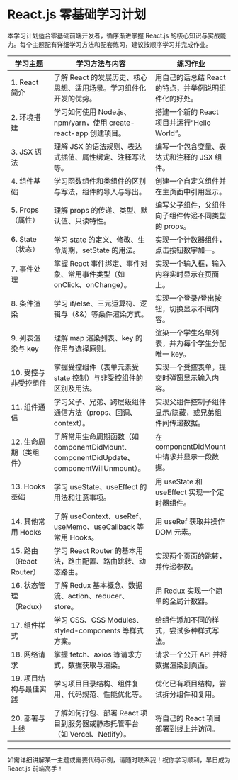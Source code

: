 # React.js 零基础学习计划

本学习计划适合零基础前端开发者，循序渐进掌握 React.js 的核心知识与实战能力。每个主题配有详细学习方法和配套练习，建议按顺序学习并完成作业。

| 学习主题                | 学习方法与内容                                                                 | 练习作业                                                         |
|-------------------------|------------------------------------------------------------------------------|------------------------------------------------------------------|
| 1. React 简介           | 了解 React 的发展历史、核心思想、适用场景。学习组件化开发的优势。                | 用自己的话总结 React 的特点，并举例说明组件化的好处。             |
| 2. 环境搭建             | 学习如何使用 Node.js、npm/yarn，使用 create-react-app 创建项目。                | 搭建一个新的 React 项目并运行“Hello World”。                     |
| 3. JSX 语法             | 理解 JSX 的语法规则、表达式插值、属性绑定、注释写法等。                        | 编写一个包含变量、表达式和注释的 JSX 组件。                       |
| 4. 组件基础             | 学习函数组件和类组件的区别与写法，组件的导入与导出。                            | 创建一个自定义组件并在主页面中引用显示。                          |
| 5. Props（属性）        | 理解 props 的传递、类型、默认值、只读特性。                                    | 编写父子组件，父组件向子组件传递不同类型的 props。                |
| 6. State（状态）        | 学习 state 的定义、修改、生命周期，setState 的用法。                            | 实现一个计数器组件，点击按钮数字加一。                            |
| 7. 事件处理             | 掌握 React 事件绑定、事件对象、常用事件类型（如 onClick、onChange）。           | 实现一个输入框，输入内容实时显示在页面上。                        |
| 8. 条件渲染             | 学习 if/else、三元运算符、逻辑与（&&）等条件渲染方式。                         | 实现一个登录/登出按钮，切换显示不同内容。                         |
| 9. 列表渲染与 key       | 理解 map 渲染列表、key 的作用与选择原则。                                      | 渲染一个学生名单列表，并为每个学生分配唯一 key。                   |
| 10. 受控与非受控组件    | 掌握受控组件（表单元素受 state 控制）与非受控组件的区别及用法。                 | 实现一个受控表单，提交时弹窗显示输入内容。                        |
| 11. 组件通信            | 学习父子、兄弟、跨层级组件通信方法（props、回调、context）。                   | 实现父组件控制子组件显示/隐藏，或兄弟组件间传递数据。             |
| 12. 生命周期（类组件）  | 了解常用生命周期函数（如 componentDidMount、componentDidUpdate、componentWillUnmount）。 | 在 componentDidMount 中请求并显示一段数据。                       |
| 13. Hooks 基础          | 学习 useState、useEffect 的用法和注意事项。                                    | 用 useState 和 useEffect 实现一个定时器组件。                     |
| 14. 其他常用 Hooks      | 了解 useContext、useRef、useMemo、useCallback 等常用 Hooks。                    | 用 useRef 获取并操作 DOM 元素。                                   |
| 15. 路由（React Router）| 学习 React Router 的基本用法，路由配置、路由跳转、动态路由。                   | 实现两个页面的跳转，并传递参数。                                  |
| 16. 状态管理（Redux）   | 了解 Redux 基本概念、数据流、action、reducer、store。                          | 用 Redux 实现一个简单的全局计数器。                               |
| 17. 组件样式            | 学习 CSS、CSS Modules、styled-components 等样式方案。                          | 给组件添加不同的样式，尝试多种样式写法。                           |
| 18. 网络请求            | 掌握 fetch、axios 等请求方式，数据获取与渲染。                                 | 请求一个公开 API 并将数据渲染到页面。                             |
| 19. 项目结构与最佳实践  | 学习项目目录结构、组件复用、代码规范、性能优化等。                             | 优化已有项目结构，尝试拆分组件和复用。                             |
| 20. 部署与上线          | 了解如何打包、部署 React 项目到服务器或静态托管平台（如 Vercel、Netlify）。     | 将自己的 React 项目部署到线上并访问。                             |

---

如需详细讲解某一主题或需要代码示例，请随时联系我！祝你学习顺利，早日成为 React.js 前端高手！ 